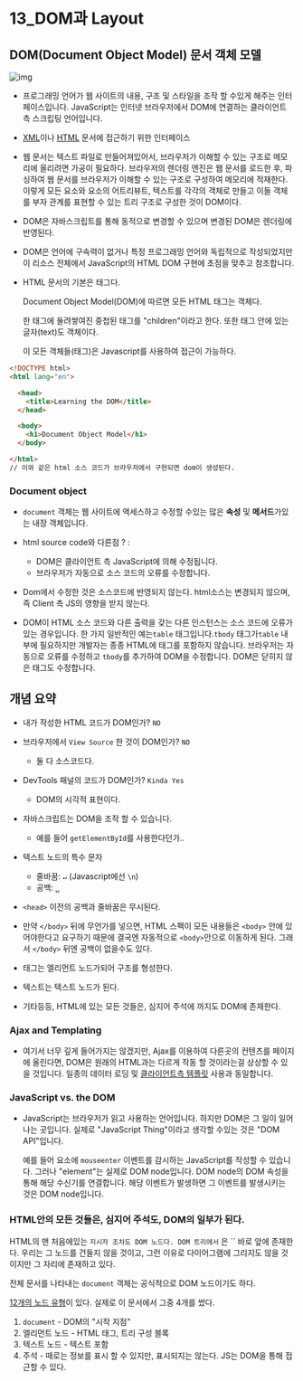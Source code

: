# 13_DOM과 Layout

## DOM(Document Object Model) 문서 객체 모델

![img](https://camo.githubusercontent.com/92540c082d40d0df9de1fa079650221a303757ab/68747470733a2f2f7777772e6775727539392e636f6d2f696d616765732f4a6176615363726970742f6a617661736372697074385f312e706e67)

-  프로그래밍 언어가 웹 사이트의 내용, 구조 및 스타일을 조작 할 수있게 해주는 인터페이스입니다. JavaScript는 인터넷 브라우저에서 DOM에 연결하는 클라이언트 측 스크립팅 언어입니다.

- [XML](https://ko.wikipedia.org/wiki/XML)이나 [HTML](https://ko.wikipedia.org/wiki/HTML) 문서에 접근하기 위한 인터페이스

- 웹 문서는 텍스트 파일로 만들어져있어서, 브라우저가 이해할 수 있는 구조로 메모리에 올리려면 가공이 필요하다. 브라우저의 렌더링 엔진은 웹 문서를 로드한 후, 파싱하여 웹 문서를 브라우저가 이해할 수 있는 구조로 구성하여 메모리에 적재한다. 이렇게 모든 요소와 요소의 어트리뷰트, 텍스트를 각각의 객체로 만들고 이들 객체를 부자 관계를 표현할 수 있는 트리 구조로 구성한 것이 DOM이다.

- DOM은 자바스크립트를 통해 동적으로 변경할 수 있으며 변경된 DOM은 렌더링에 반영된다.

- DOM은 언어에 구속력이 없거나 특정 프로그래밍 언어와 독립적으로 작성되었지만이 리소스 전체에서 JavaScript의 HTML DOM 구현에 초점을 맞추고 참조합니다.

- HTML 문서의 기본은 태그다.

  Document Object Model(DOM)에 따르면 모든 HTML 태그는 객체다.

  한 태그에 둘려쌓여진 중첩된 태그를 "children"이라고 한다. 또한 태그 안에 있는 글자(text)도 객체이다.

  이 모든 객체들(태그)은 Javascript를 사용하여 접근이 가능하다.

```html
<!DOCTYPE html>
<html lang="en">

  <head>
    <title>Learning the DOM</title>
  </head>

  <body>
    <h1>Document Object Model</h1>
  </body>

</html>
// 이와 같은 html 소스 코드가 브라우저에서 구현되면 dom이 생성된다.
```

### Document object

- `document` 객체는 웹 사이트에 액세스하고 수정할 수있는 많은 **속성** 및 **메서드**가있는 내장 객체입니다.

- html source code와 다른점 ? : 
  - DOM은 클라이언트 측 JavaScript에 의해 수정됩니다.
  - 브라우저가 자동으로 소스 코드의 오류를 수정합니다.
- Dom에서 수정한 것은 소스코드에 반영되지 않는다. html소스는 변경되지 않으며, 즉 Client 측 JS의 영향을 받지 않는다.
-  DOM이 HTML 소스 코드와 다른 출력을 갖는 다른 인스턴스는 소스 코드에 오류가있는 경우입니다. 한 가지 일반적인 예는`table` 태그입니다.`tbody` 태그가`table` 내부에 필요하지만 개발자는 종종 HTML에 태그를 포함하지 않습니다. 브라우저는 자동으로 오류를 수정하고 `tbody`를 추가하여 DOM을 수정합니다. DOM은 닫히지 않은 태그도 수정합니다.

## 개념 요약

- 내가 작성한 HTML 코드가 DOM인가? `NO`
- 브라우저에서 `View Source` 한 것이 DOM인가? `NO`
  - 둘 다 소스코드다.
- DevTools 패널의 코드가 DOM인가? `Kinda Yes`
  - DOM의 시각적 표현이다.

- 자바스크립트는 DOM을 조작 할 수 있습니다.
  - 예를 들어 `getElementById`를 사용한다던가..
- 텍스트 노드의 특수  문자
  - 줄바꿈: `↵` (Javascript에선 `\n`)
  - 공백: `␣`
- `<head>` 이전의 공백과 줄바꿈은 무시된다.
- 만약 `</body>` 뒤에 무언가를 넣으면, HTML 스펙이 모든 내용들은 `<body>` 안에 있어야한다고 요구하기 때문에 결국엔 자동적으로 `<body>`안으로 이동하게 된다. 그래서 `</body>` 뒤엔 공백이 없을수도 있다.
- 태그는 엘리먼트 노드가되어 구조를 형성한다.
- 텍스트는 텍스트 노드가 된다.
- 기타등등, HTML에 있는 모든 것들은, 심지어 주석에 까지도 DOM에 존재한다.

### Ajax and Templating

- 여기서 너무 깊게 들어가지는 않겠지만, Ajax를 이용하여 다른곳의 컨텐츠를 페이지에 올린다면, DOM은 원래의 HTML과는 다르게 작동 할 것이라는걸 상상할 수 있을 것입니다. 일종의 데이터 로딩 및 [클라이언트측 템플릿](https://css-tricks.com/video-screencasts/127-basics-of-javascript-templating/) 사용과 동일합니다.

### JavaScript vs. the DOM

- JavaScript는 브라우저가 읽고 사용하는 언어입니다. 하지만 DOM은 그 일이 일어나는 곳입니다. 실제로 "JavaScript Thing"이라고 생각할 수있는 것은 "DOM API"입니다.

  예를 들어 요소에 `mouseenter` 이벤트를 감시하는 JavaScript를 작성할 수 있습니다. 그러나 "element"는 실제로 DOM node입니다. DOM node의 DOM 속성을 통해 해당 수신기를 연결합니다. 해당 이벤트가 발생하면 그 이벤트를 발생시키는 것은 DOM node입니다.

### **HTML안의 모든 것들은, 심지어 주석도, DOM의 일부가 된다.**

HTML의 맨 처음에있는 `` 지시자 조차도 DOM 노드다. DOM 트리에서 `` 은 `` 바로 앞에 존재한다. 우리는 그 노드를 건들지 않을 것이고, 그런 이유로 다이어그램에 그리지도 않을 것이지만 그 자리에 존재하고 있다.

전체 문서를 나타내는 `document` 객체는 공식적으로 DOM 노드이기도 하다.

[12개의 노드 유형](https://dom.spec.whatwg.org/#node)이 있다. 실제로 이 문서에서 그중 4개를 썼다.

1. `document` - DOM의 "시작 지점"
2. 엘리먼트 노드 - HTML 태그, 트리 구성 블록
3. 텍스트 노드 - 텍스트 포함
4. 주석 - 때로는 정보를 표시 할 수 있지만, 표시되지는 않는다. JS는 DOM을 통해 접근할 수 있다.